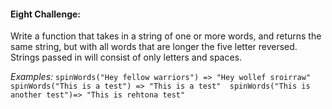 #### Eight Challenge:
Write a function that takes in a string of one or more words, and returns the same string, but with all words that are longer the five letter reversed. Strings passed in will consist of only letters and spaces.

*Examples:*
``
spinWords("Hey fellow warriors") => "Hey wollef sroirraw" 
spinWords("This is a test") => "This is a test" 
spinWords("This is another test")=> "This is rehtona test"
``
